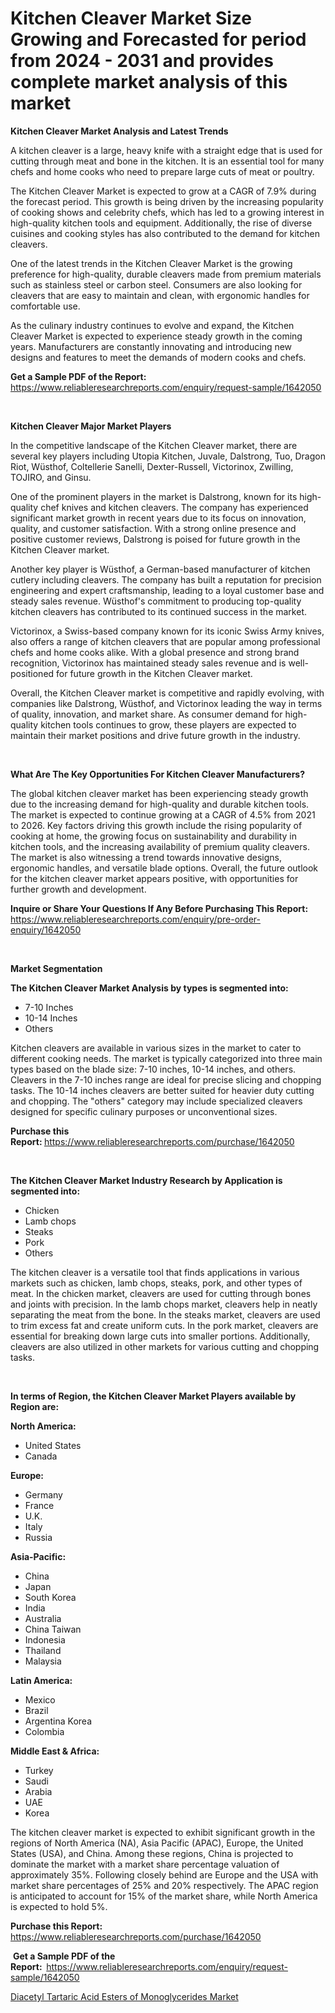 <p><h1>Kitchen Cleaver Market Size Growing and Forecasted for period from 2024 - 2031 and provides complete market analysis of this market</h1></p><p><strong>Kitchen Cleaver Market Analysis and Latest Trends</strong></p>
<p><p>A kitchen cleaver is a large, heavy knife with a straight edge that is used for cutting through meat and bone in the kitchen. It is an essential tool for many chefs and home cooks who need to prepare large cuts of meat or poultry.</p><p>The Kitchen Cleaver Market is expected to grow at a CAGR of 7.9% during the forecast period. This growth is being driven by the increasing popularity of cooking shows and celebrity chefs, which has led to a growing interest in high-quality kitchen tools and equipment. Additionally, the rise of diverse cuisines and cooking styles has also contributed to the demand for kitchen cleavers.</p><p>One of the latest trends in the Kitchen Cleaver Market is the growing preference for high-quality, durable cleavers made from premium materials such as stainless steel or carbon steel. Consumers are also looking for cleavers that are easy to maintain and clean, with ergonomic handles for comfortable use.</p><p>As the culinary industry continues to evolve and expand, the Kitchen Cleaver Market is expected to experience steady growth in the coming years. Manufacturers are constantly innovating and introducing new designs and features to meet the demands of modern cooks and chefs.</p></p>
<p><strong>Get a Sample PDF of the Report:&nbsp;</strong> <a href="https://www.reliableresearchreports.com/enquiry/request-sample/1642050">https://www.reliableresearchreports.com/enquiry/request-sample/1642050</a></p>
<p>&nbsp;</p>
<p><strong>Kitchen Cleaver Major Market Players</strong></p>
<p><p>In the competitive landscape of the Kitchen Cleaver market, there are several key players including Utopia Kitchen, Juvale, Dalstrong, Tuo, Dragon Riot, Wüsthof, Coltellerie Sanelli, Dexter-Russell, Victorinox, Zwilling, TOJIRO, and Ginsu.</p><p>One of the prominent players in the market is Dalstrong, known for its high-quality chef knives and kitchen cleavers. The company has experienced significant market growth in recent years due to its focus on innovation, quality, and customer satisfaction. With a strong online presence and positive customer reviews, Dalstrong is poised for future growth in the Kitchen Cleaver market.</p><p>Another key player is Wüsthof, a German-based manufacturer of kitchen cutlery including cleavers. The company has built a reputation for precision engineering and expert craftsmanship, leading to a loyal customer base and steady sales revenue. Wüsthof's commitment to producing top-quality kitchen cleavers has contributed to its continued success in the market.</p><p>Victorinox, a Swiss-based company known for its iconic Swiss Army knives, also offers a range of kitchen cleavers that are popular among professional chefs and home cooks alike. With a global presence and strong brand recognition, Victorinox has maintained steady sales revenue and is well-positioned for future growth in the Kitchen Cleaver market.</p><p>Overall, the Kitchen Cleaver market is competitive and rapidly evolving, with companies like Dalstrong, Wüsthof, and Victorinox leading the way in terms of quality, innovation, and market share. As consumer demand for high-quality kitchen tools continues to grow, these players are expected to maintain their market positions and drive future growth in the industry.</p></p>
<p>&nbsp;</p>
<p><strong>What Are The Key Opportunities For Kitchen Cleaver Manufacturers?</strong></p>
<p><p>The global kitchen cleaver market has been experiencing steady growth due to the increasing demand for high-quality and durable kitchen tools. The market is expected to continue growing at a CAGR of 4.5% from 2021 to 2026. Key factors driving this growth include the rising popularity of cooking at home, the growing focus on sustainability and durability in kitchen tools, and the increasing availability of premium quality cleavers. The market is also witnessing a trend towards innovative designs, ergonomic handles, and versatile blade options. Overall, the future outlook for the kitchen cleaver market appears positive, with opportunities for further growth and development.</p></p>
<p><strong>Inquire or Share Your Questions If Any Before Purchasing This Report:</strong> <a href="https://www.reliableresearchreports.com/enquiry/pre-order-enquiry/1642050">https://www.reliableresearchreports.com/enquiry/pre-order-enquiry/1642050</a></p>
<p>&nbsp;</p>
<p><strong>Market Segmentation</strong></p>
<p><strong>The Kitchen Cleaver Market Analysis by types is segmented into:</strong></p>
<p><ul><li>7-10 Inches</li><li>10-14 Inches</li><li>Others</li></ul></p>
<p><p>Kitchen cleavers are available in various sizes in the market to cater to different cooking needs. The market is typically categorized into three main types based on the blade size: 7-10 inches, 10-14 inches, and others. Cleavers in the 7-10 inches range are ideal for precise slicing and chopping tasks. The 10-14 inches cleavers are better suited for heavier duty cutting and chopping. The "others" category may include specialized cleavers designed for specific culinary purposes or unconventional sizes.</p></p>
<p><strong>Purchase this Report:&nbsp;</strong><a href="https://www.reliableresearchreports.com/purchase/1642050">https://www.reliableresearchreports.com/purchase/1642050</a></p>
<p>&nbsp;</p>
<p><strong>The Kitchen Cleaver Market Industry Research by Application is segmented into:</strong></p>
<p><ul><li>Chicken</li><li>Lamb chops</li><li>Steaks</li><li>Pork</li><li>Others</li></ul></p>
<p><p>The kitchen cleaver is a versatile tool that finds applications in various markets such as chicken, lamb chops, steaks, pork, and other types of meat. In the chicken market, cleavers are used for cutting through bones and joints with precision. In the lamb chops market, cleavers help in neatly separating the meat from the bone. In the steaks market, cleavers are used to trim excess fat and create uniform cuts. In the pork market, cleavers are essential for breaking down large cuts into smaller portions. Additionally, cleavers are also utilized in other markets for various cutting and chopping tasks.</p></p>
<p>&nbsp;</p>
<p><strong>In terms of Region, the Kitchen Cleaver Market Players available by Region are:</strong></p>
<p>
    <p> <strong> North America: </strong>
        <ul>
            <li>United States</li>
            <li>Canada</li>
        </ul>
        </p> 
    <p> <strong> Europe: </strong>
        <ul>
            <li>Germany</li>
            <li>France</li>
            <li>U.K.</li>
            <li>Italy</li>
            <li>Russia</li>
        </ul>
        </p> 
    <p> <strong> Asia-Pacific: </strong>
        <ul>
            <li>China</li>
            <li>Japan</li>
            <li>South Korea</li>
            <li>India</li>
            <li>Australia</li>
            <li>China Taiwan</li>
            <li>Indonesia</li>
            <li>Thailand</li>
            <li>Malaysia</li>
        </ul>
        </p> 
    <p> <strong> Latin America: </strong>
        <ul>
            <li>Mexico</li>
            <li>Brazil</li>
            <li>Argentina Korea</li>
            <li>Colombia</li>
        </ul>
        </p> 
    <p> <strong> Middle East & Africa: </strong>
        <ul>
            <li>Turkey</li>
            <li>Saudi</li>
            <li>Arabia</li>
            <li>UAE</li>
            <li>Korea</li>
        </ul>
    </p>
    </p>
<p><p>The kitchen cleaver market is expected to exhibit significant growth in the regions of North America (NA), Asia Pacific (APAC), Europe, the United States (USA), and China. Among these regions, China is projected to dominate the market with a market share percentage valuation of approximately 35%. Following closely behind are Europe and the USA with market share percentages of 25% and 20% respectively. The APAC region is anticipated to account for 15% of the market share, while North America is expected to hold 5%.</p></p>
<p><strong>Purchase this Report: </strong><a href="https://www.reliableresearchreports.com/purchase/1642050">https://www.reliableresearchreports.com/purchase/1642050</a></p>
<p>&nbsp;<strong>Get a Sample PDF of the Report:&nbsp;&nbsp;</strong><a href="https://www.reliableresearchreports.com/enquiry/request-sample/1642050">https://www.reliableresearchreports.com/enquiry/request-sample/1642050</a></p>
<p><strong></strong></p>
<p><p><a href="https://github.com/ashepherd82/Market-Research-Report-List-3/blob/main/diacetyl-tartaric-acid-esters-of-monoglycerides-market.md">Diacetyl Tartaric Acid Esters of Monoglycerides Market</a></p></p>